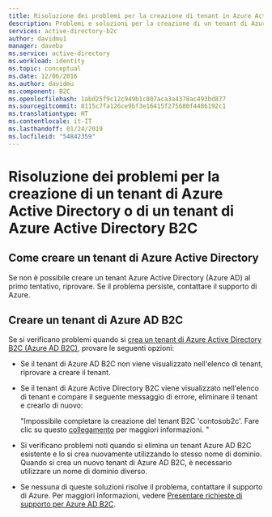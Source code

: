 ```yaml
---
title: Risoluzione dei problemi per la creazione di tenant in Azure Active Directory B2C | Microsoft Docs
description: Problemi e soluzioni per la creazione di un tenant di Azure Active Directory o di un tenant di Azure Active Directory B2C.
services: active-directory-b2c
author: davidmu1
manager: daveba
ms.service: active-directory
ms.workload: identity
ms.topic: conceptual
ms.date: 12/06/2016
ms.author: davidmu
ms.component: B2C
ms.openlocfilehash: 1abd25f9c12c949b1c807aca3a4378ac493bd877
ms.sourcegitcommit: 8115c7fa126ce9bf3e16415f275680f4486192c1
ms.translationtype: HT
ms.contentlocale: it-IT
ms.lasthandoff: 01/24/2019
ms.locfileid: "54842359"
---
```

# <a name="troubleshoot-creating-an-azure-active-directory-or-azure-active-directory-b2c-tenant"></a>Risoluzione dei problemi per la creazione di un tenant di Azure Active Directory o di un tenant di Azure Active Directory B2C 

## <a name="create-an-azure-ad-tenant"></a>Come creare un tenant di Azure Active Directory
Se non è possibile creare un tenant Azure Active Directory (Azure AD) al primo tentativo, riprovare. Se il problema persiste, contattare il supporto di Azure.

## <a name="create-an-azure-ad-b2c-tenant"></a>Creare un tenant di Azure AD B2C
Se si verificano problemi quando si [crea un tenant di Azure Active Directory B2C (Azure AD B2C)](active-directory-b2c-get-started.md), provare le seguenti opzioni:

* Se il tenant di Azure AD B2C non viene visualizzato nell'elenco di tenant, riprovare a creare il tenant.
* Se il tenant di Azure Active Directory B2C viene visualizzato nell'elenco di tenant e compare il seguente messaggio di errore, eliminare il tenant e crearlo di nuovo:

    "Impossibile completare la creazione del tenant B2C 'contosob2c'. Fare clic su questo [collegamento](https://go.microsoft.com/fwlink/?LinkID=624192&clcid=0x409) per maggiori informazioni. "
* Si verificano problemi noti quando si elimina un tenant Azure AD B2C esistente e lo si crea nuovamente utilizzando lo stesso nome di dominio. Quando si crea un nuovo tenant di Azure AD B2C, è necessario utilizzare un nome di dominio diverso.
* Se nessuna di queste soluzioni risolve il problema, contattare il supporto di Azure. Per maggiori informazioni, vedere [Presentare richieste di supporto per Azure AD B2C](active-directory-b2c-support.md).

